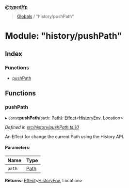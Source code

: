 **[@typed/fp](../README.md)**

> [Globals](../globals.md) / "history/pushPath"

# Module: "history/pushPath"

## Index

### Functions

* [pushPath](_history_pushpath_.md#pushpath)

## Functions

### pushPath

▸ `Const`**pushPath**(`path`: [Path](_path_exports_.path.md)): [Effect](_effect_effect_.effect.md)\<[HistoryEnv](../interfaces/_history_historyenv_.historyenv.md), Location>

*Defined in [src/history/pushPath.ts:10](https://github.com/TylorS/typed-fp/blob/ac98ca1/src/history/pushPath.ts#L10)*

An Effect for change the current Path using the History API.

#### Parameters:

Name | Type |
------ | ------ |
`path` | [Path](_path_exports_.path.md) |

**Returns:** [Effect](_effect_effect_.effect.md)\<[HistoryEnv](../interfaces/_history_historyenv_.historyenv.md), Location>
